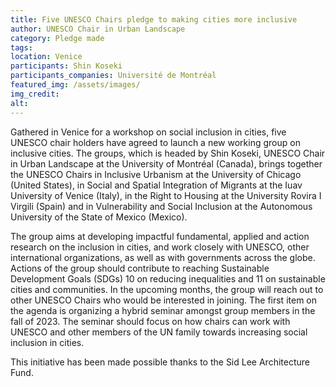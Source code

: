 ```yaml
---
title: Five UNESCO Chairs pledge to making cities more inclusive
author: UNESCO Chair in Urban Landscape
category: Pledge made
tags: 
location: Venice
participants: Shin Koseki 
participants_companies: Université de Montréal
featured_img: /assets/images/
img_credit:
alt:
---
```

Gathered in Venice for a workshop on social inclusion in cities, five UNESCO chair holders have agreed to launch a new working group on inclusive cities. The groups, which is headed by Shin Koseki, UNESCO Chair in Urban Landscape at the University of Montréal (Canada), brings together the UNESCO Chairs in Inclusive Urbanism at the University of Chicago (United States), in Social and Spatial Integration of Migrants at the Iuav University of Venice (Italy), in the Right to Housing at the University Rovira I Virgili (Spain) and in Vulnerability and Social Inclusion at the Autonomous University of the State of Mexico (Mexico).

The group aims at developing impactful fundamental, applied and action research on the inclusion in cities, and work closely with UNESCO, other international organizations, as well as with governments across the globe. Actions of the group should contribute to reaching Sustainable Development Goals (SDGs) 10 on reducing inequalities and 11 on sustainable cities and communities. In the upcoming months, the group will reach out to other UNESCO Chairs who would be interested in joining. The first item on the agenda is organizing a hybrid seminar amongst group members in the fall of 2023. The seminar should focus on how chairs can work with UNESCO and other members of the UN family towards increasing social inclusion in cities.

This initiative has been made possible thanks to the Sid Lee Architecture Fund.

